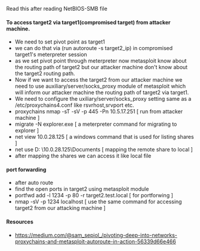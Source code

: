 Read this after reading NetBIOS-SMB  file  
#### To access target2 via target1(compromised target) from attacker machine.
- We need to set pivot point as target1
- we can do that via (run autoroute -s target2_ip) in compromised target1's meterpreter session
- as we set pivot point through meterpreter now metasploit know about the routing path of target2 but our attacker machine don't know about the target2 routing path.
- Now if we want to access the target2 from our attacker machine we need to use auxiliary/server/socks_proxy module of metasploit which will inform our attacker  machine the routing path of target2 via target1.
- We need to configure the uxiliary/server/socks_proxy setting  same as a /etc/proxychains4.conf like rsvrhost,srvport etc.
- proxychains nmap -sT -sV -p 445 -Pn 10.5.17.251 [ run from attacker machine ]
- migrate -N explorer.exe  [ a meterpreter command for migrating to explorer ]
- net view 10.0.28.125 [ a windows command that is used for listing shares ]
- net use D: \\10.0.28.125\Documents [ mapping the remote share to local ]
- after mapping the shares we can access it like local file


#### port forwarding
- after auto route
- find the open ports in target2 using metasploit module
- portfwd add -l 1234 -p 80 -r target2.test.local [ for portforwing ]
- nmap -sV -p 1234 localhost [ use the same command for accessing target2 from our attacking machine ]
#### Resources 
- https://medium.com/@sam_sepiol_/pivoting-deep-into-networks-proxychains-and-metasploit-autoroute-in-action-56339d66e466
